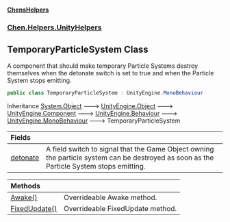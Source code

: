 #### [ChensHelpers](index 'index')
### [Chen.Helpers.UnityHelpers](Chen_Helpers_UnityHelpers 'Chen.Helpers.UnityHelpers')
## TemporaryParticleSystem Class
A component that should make temporary Particle Systems destroy themselves when the detonate switch is set to true and when the Particle System stops emitting.  
```csharp
public class TemporaryParticleSystem : UnityEngine.MonoBehaviour
```

Inheritance [System.Object](https://docs.microsoft.com/en-us/dotnet/api/System.Object 'System.Object') &#129106; [UnityEngine.Object](https://docs.microsoft.com/en-us/dotnet/api/UnityEngine.Object 'UnityEngine.Object') &#129106; [UnityEngine.Component](https://docs.microsoft.com/en-us/dotnet/api/UnityEngine.Component 'UnityEngine.Component') &#129106; [UnityEngine.Behaviour](https://docs.microsoft.com/en-us/dotnet/api/UnityEngine.Behaviour 'UnityEngine.Behaviour') &#129106; [UnityEngine.MonoBehaviour](https://docs.microsoft.com/en-us/dotnet/api/UnityEngine.MonoBehaviour 'UnityEngine.MonoBehaviour') &#129106; TemporaryParticleSystem  

| Fields | |
| :--- | :--- |
| [detonate](Chen_Helpers_UnityHelpers_TemporaryParticleSystem_detonate 'Chen.Helpers.UnityHelpers.TemporaryParticleSystem.detonate') | A field switch to signal that the Game Object owning the particle system can be destroyed as soon as the Particle System stops emitting.<br/> |

| Methods | |
| :--- | :--- |
| [Awake()](Chen_Helpers_UnityHelpers_TemporaryParticleSystem_Awake() 'Chen.Helpers.UnityHelpers.TemporaryParticleSystem.Awake()') | Overrideable Awake method.<br/> |
| [FixedUpdate()](Chen_Helpers_UnityHelpers_TemporaryParticleSystem_FixedUpdate() 'Chen.Helpers.UnityHelpers.TemporaryParticleSystem.FixedUpdate()') | Overrideable FixedUpdate method.<br/> |
